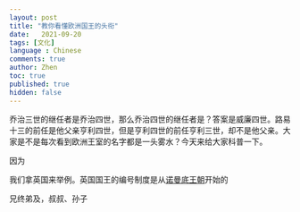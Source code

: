 ```yaml
---
layout: post
title: "教你看懂欧洲国王的头衔"
date:   2021-09-20
tags: [文化]
language : Chinese
comments: true
author: Zhen
toc: true
published: true
hidden: false
---
```

乔治三世的继任者是乔治四世，那么乔治四世的继任者是？答案是威廉四世。路易十三的前任是他父亲亨利四世，但是亨利四世的前任亨利三世，却不是他父亲。大家是不是每次看到欧洲王室的名字都是一头雾水？今天来给大家科普一下。

因为

我们拿英国来举例。英国国王的编号制度是从[诺曼底王朝](https://zh.wikipedia.org/wiki/诺曼底王朝)开始的


兄终弟及，叔叔、孙子
<!--stackedit_data:
eyJoaXN0b3J5IjpbMTQxODg1NTkxNiwtNTE2MjgxMTc0LC0xMT
E5ODYzMTg1LDY5NjI4Njc2MywyMDEzOTYwNzk2XX0=
-->